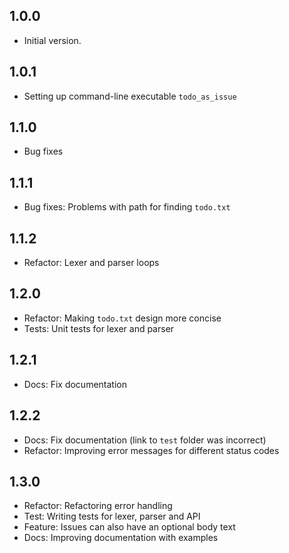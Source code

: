 ## 1.0.0

- Initial version.

## 1.0.1

- Setting up command-line executable `todo_as_issue`

## 1.1.0

- Bug fixes 

## 1.1.1

- Bug fixes: Problems with path for finding `todo.txt`

## 1.1.2

- Refactor: Lexer and parser loops

## 1.2.0

- Refactor: Making `todo.txt` design more concise
- Tests: Unit tests for lexer and parser

## 1.2.1

- Docs: Fix documentation

## 1.2.2

- Docs: Fix documentation (link to `test` folder was incorrect)
- Refactor: Improving error messages for different status codes

## 1.3.0

- Refactor: Refactoring error handling
- Test: Writing tests for lexer, parser and API
- Feature: Issues can also have an optional body text
- Docs: Improving documentation with examples
